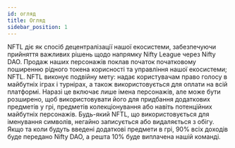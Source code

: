 ```yaml
---
id: огляд
title: Огляд
sidebar_position: 1
---
```


NFTL діє як спосіб децентралізації нашої екосистеми, забезпечуючи прийняття важливих рішень щодо напрямку Nifty League через Nifty DAO. Продаж наших персонажів поклав початок початковому поширенню рідного токена корисності та управління нашої екосистеми; NFTL. NFTL виконує подвійну мету: надає користувачам право голосу в майбутніх іграх і турнірах, а також використовується для оплати на всій платформі. Наразі це включає лише імена персонажів, але може бути розширено, щоб використовувати його для придбання додаткових предметів у грі, предметів колекціонування або навіть потенційних майбутніх персонажів. Будь-який NFTL, що використовується для іменування символів, негайно записується або видаляється з обігу. Якщо та коли будуть введені додаткові предмети в грі, 90% всіх доходів буде передано Nifty DAO, а решта 10% буде виплачена нашій команді.
